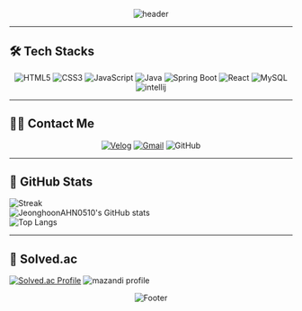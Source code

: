 <div align="center">

![header](https://capsule-render.vercel.app/api?type=waving&height=100&section=header&reversal=false&fontSize=70&fontColor=FFFFFF&fontAlign=50&fontAlignY=50&stroke=-&descSize=20&descAlign=50&descAlignY=50&theme=cobalt)


</div>

---

## 🛠️ Tech Stacks  
<div align="center">

![HTML5](https://img.shields.io/badge/HTML5-E34F26?style=for-the-badge&logo=HTML5&logoColor=white)
![CSS3](https://img.shields.io/badge/CSS3-1572B6?style=for-the-badge&logo=CSS3&logoColor=white)
![JavaScript](https://img.shields.io/badge/Javascript-F7DF1E?style=for-the-badge&logo=Javascript&logoColor=black)
![Java](https://img.shields.io/badge/Java-007396?style=for-the-badge&logo=openjdk&logoColor=white)
![Spring Boot](https://img.shields.io/badge/SpringBoot-6DB33F?style=for-the-badge&logo=SpringBoot&logoColor=white)
![React](https://img.shields.io/badge/React-61DAFB?style=for-the-badge&logo=React&logoColor=black)
![MySQL](https://img.shields.io/badge/MySQL-4479A1?style=for-the-badge&logo=MySQL&logoColor=white)
![intellij](https://img.shields.io/badge/intellij%20idea-%231877F2.svg?&style=for-the-badge&logo=intellij%20idea&logoColor=white)

</div>

---

## 🧑‍💻 Contact Me  
<div align="center">

[![Velog](https://img.shields.io/badge/Velog-20C997?style=for-the-badge&logo=Velog&logoColor=white)](https://velog.io/@jeonghoonahn/posts)
[![Gmail](https://img.shields.io/badge/Gmail-EA4335?style=for-the-badge&logo=Gmail&logoColor=white)](mailto:jeonghoonahn0510@gmail.com)
![GitHub](https://img.shields.io/badge/GitHub-181717?style=for-the-badge&logo=GitHub&logoColor=white)

</div>

---

## 🏅 GitHub Stats  

![Streak](https://streak-stats.demolab.com?user=jeonghoonAHN0510&locale=en&mode=daily&theme=dracula&hide_border=false&border_radius=5&order=3)<br/>
![JeonghoonAHN0510's GitHub stats](https://github-readme-stats.vercel.app/api?username=JeonghoonAHN0510&show_icons=true&theme=radical)<br/>
![Top Langs](https://github-readme-stats.vercel.app/api/top-langs?username=jeonghoonAHN0510&locale=en&hide_title=false&layout=compact&card_width=320&langs_count=5&theme=dracula&hide_border=false&order=2)

---

## 🌱 Solved.ac

[![Solved.ac Profile](http://mazassumnida.wtf/api/generate_badge?boj=JeonghoonAHN0510)](https://solved.ac/JeonghoonAHN0510)
![mazandi profile](http://mazandi.herokuapp.com/api?handle=JeonghoonAHN0510&theme=warm)

<div align="center">

![Footer](https://capsule-render.vercel.app/api?type=waving&height=100&section=header&reversal=false&fontSize=70&fontColor=FFFFFF&fontAlign=50&fontAlignY=50&stroke=-&descSize=20&descAlign=50&descAlignY=50&theme=cobalt)

</div>
